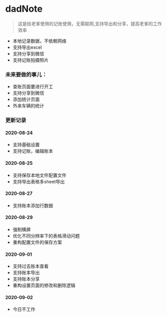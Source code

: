 # dadNote
> 这是给老爹使用的记账使用，无需联网,支持导出和分享，提高老爹的工作效率
- 本地记录数据，不依赖网络
- 支持导出excel
- 支持分享到微信
- 支持记账拍摄照片

### 未来要做的事儿：
- 查账页面要进行开工
- 支持分享到微信
- 添加统计页面
- 外来车辆的统计

### 更新记录
#### 2020-08-24
- 支持基础设置
- 支持记账，编辑账本

#### 2020-08-25
- 支持保存本地文件配置文件
- 支持导出表格多sheet导出

#### 2020-08-27
- 支持账本添加行数据

#### 2020-08-29
- 强制横屏
- 优化不同分辨率下的表格滑动问题
- 重构配置文件的保存方案

#### 2020-09-01
- 支持过去账本查看
- 支持账本导出
- 支持账本分享
- 重构设置页面的修改和删除逻辑

#### 2020-09-02
- 今日不工作